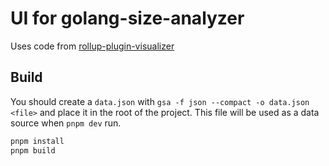 # UI for golang-size-analyzer

Uses code from [rollup-plugin-visualizer](https://github.com/btd/rollup-plugin-visualizer)

## Build

You should create a `data.json` with `gsa -f json --compact -o data.json <file>` and place it in the root of the project.
This file will be used as a data source when `pnpm dev` run.

```bash
pnpm install
pnpm build
```
